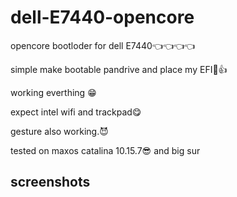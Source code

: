 # dell-E7440-opencore
opencore bootloder for dell E7440👈👈👈👈

simple make bootable pandrive and place my EFI🤏👍

working everthing 😁

expect intel wifi and trackpad😋

gesture also working.😈

tested on maxos catalina 10.15.7😎 and big sur

## screenshots


